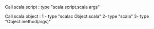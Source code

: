 Call scala script : type "scala script.scala args"

Call scala object :
1 - type "scalac Object.scala"
2- type "scala"
3- type "Object.method(args)"
